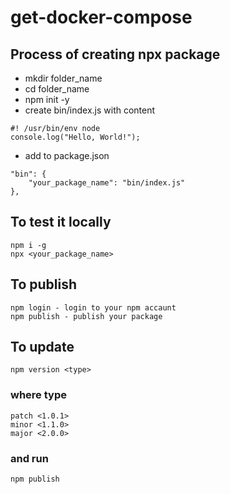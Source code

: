# get-docker-compose

## Process of creating npx package

- mkdir folder_name
- cd folder_name
- npm init -y
- create bin/index.js with content

```
#! /usr/bin/env node
console.log("Hello, World!");
```

- add to package.json

```
"bin": {
	"your_package_name": "bin/index.js"
},
```

## To test it locally

```
npm i -g
npx <your_package_name>
```

## To publish

```
npm login - login to your npm accaunt
npm publish - publish your package
```

## To update

```
npm version <type>
```

### where type

```
patch <1.0.1>
minor <1.1.0>
major <2.0.0>
```

### and run

```
npm publish
```
